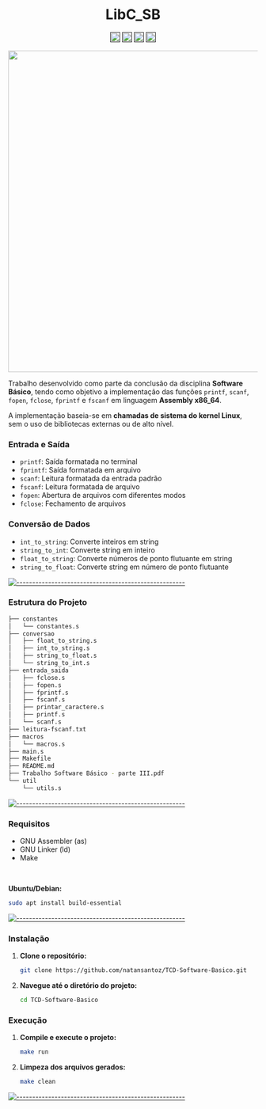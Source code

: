 <h1 align="center">LibC_SB</h1>



<p align="center">
		<a href=""><img alt="Assembly" src="https://img.shields.io/badge/Language-Assembly-blue.svg" height="20"/></a>
<a href=""><img alt="Architecture" src="https://img.shields.io/badge/Architecture-x86--64-green.svg" height="20"/></a>
<a href=""><img alt="System" src="https://img.shields.io/badge/System-Linux-orange.svg" height="20"/></a>
<a href=""><img alt="Build System" src="https://img.shields.io/badge/Build-Make-red.svg" height="20"/></a>
	</p>



<p align="center">
  <a target="_blank" rel="noopener noreferrer" href="#">
      <img src="gif final.gif" width="650" style="max-width: 100%;">
  </a>
</p>


Trabalho desenvolvido como parte da conclusão da disciplina **Software Básico**, tendo como objetivo a implementação das funções `printf`, `scanf`, `fopen`, `fclose`, `fprintf` e `fscanf` em linguagem **Assembly x86_64**. 

A implementação baseia-se em **chamadas de sistema do kernel Linux**, sem o uso de bibliotecas externas ou de alto nível.



### Entrada e Saída
- `printf`: Saída formatada no terminal
- `fprintf`: Saída formatada em arquivo  
- `scanf`: Leitura formatada da entrada padrão
- `fscanf`: Leitura formatada de arquivo
- `fopen`: Abertura de arquivos com diferentes modos
- `fclose`: Fechamento de arquivos

### Conversão de Dados
- `int_to_string`: Converte inteiros em string
- `string_to_int`: Converte string em inteiro
- `float_to_string`: Converte números de ponto flutuante em string
- `string_to_float`: Converte string em número de ponto flutuante


[![-----------------------------------------------------](https://raw.githubusercontent.com/andreasbm/readme/master/assets/lines/aqua.png)](#table-of-contents)


###  Estrutura do Projeto

```bash
├── constantes
│   └── constantes.s
├── conversao
│   ├── float_to_string.s
│   ├── int_to_string.s
│   ├── string_to_float.s
│   └── string_to_int.s
├── entrada_saida
│   ├── fclose.s
│   ├── fopen.s
│   ├── fprintf.s
│   ├── fscanf.s
│   ├── printar_caractere.s
│   ├── printf.s
│   └── scanf.s
├── leitura-fscanf.txt
├── macros
│   └── macros.s
├── main.s
├── Makefile
├── README.md
├── Trabalho Software Básico - parte III.pdf
└── util
    └── utils.s

```

[![-----------------------------------------------------](https://raw.githubusercontent.com/andreasbm/readme/master/assets/lines/aqua.png)](#table-of-contents)

### Requisitos
  - GNU Assembler (as)
  - GNU Linker (ld)
  - Make

<br>

**Ubuntu/Debian:**
  ```bash
  sudo apt install build-essential
  ```


[![-----------------------------------------------------](https://raw.githubusercontent.com/andreasbm/readme/master/assets/lines/aqua.png)](#table-of-contents)


### Instalação

1. **Clone o repositório:**
   ```sh
   git clone https://github.com/natansantoz/TCD-Software-Basico.git
   ```

2. **Navegue até o diretório do projeto:**
    ```sh
    cd TCD-Software-Basico
    ```

### Execução

1. **Compile e execute o projeto:**
   ```sh
   make run
   ```


2. **Limpeza dos arquivos gerados:**
   ```sh
   make clean
   ```


[![-----------------------------------------------------](https://raw.githubusercontent.com/andreasbm/readme/master/assets/lines/aqua.png)](#table-of-contents)


